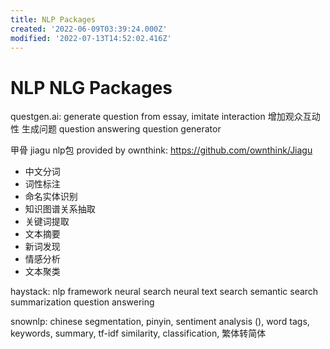 ```yaml
---
title: NLP Packages
created: '2022-06-09T03:39:24.000Z'
modified: '2022-07-13T14:52:02.416Z'
---
```


# NLP NLG Packages

questgen.ai:
generate question from essay, imitate interaction
增加观众互动性 生成问题
question answering question generator

甲骨 jiagu nlp包 provided by ownthink:
https://github.com/ownthink/Jiagu
- 中文分词
- 词性标注
- 命名实体识别
- 知识图谱关系抽取
- 关键词提取
- 文本摘要
- 新词发现
- 情感分析
- 文本聚类

haystack:
nlp framework
neural search neural text search
semantic search
summarization
question answering

snownlp:
chinese segmentation, pinyin, sentiment analysis (), word tags, keywords, summary, tf-idf similarity, classification, 繁体转简体
